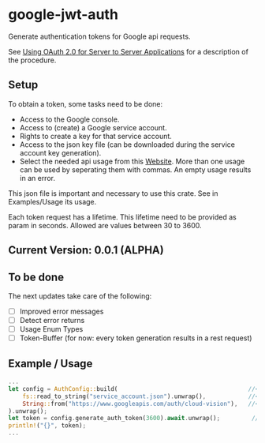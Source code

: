 # google-jwt-auth
Generate authentication tokens for Google api requests.

See [Using OAuth 2.0 for Server to Server Applications](https://developers.google.com/identity/protocols/oauth2/service-account?hl=en#httprest) for a description of the procedure.

## Setup
To obtain a token, some tasks need to be done:

- Access to the Google console.
- Access to (create) a Google service account.
- Rights to create a key for that service account.
- Access to the json key file (can be downloaded during the service account key generation).
- Select the needed api usage from this [Website](https://developers.google.com/identity/protocols/oauth2/scopes?hl=en). More than one usage can be used by seperating them with commas. An empty usage results in an error.

This json file is important and necessary to use this crate. See in Examples/Usage its usage.

Each token request has a lifetime. This lifetime need to be provided as param in seconds. Allowed are values between 30 to 3600.

## Current Version: 0.0.1 (ALPHA)
## To be done

The next updates take care of the following:

* [ ] Improved error messages
* [ ] Detect error returns
* [ ] Usage Enum Types
* [ ] Token-Buffer (for now: every token generation results in a rest request)

## Example / Usage

```rust
...
let config = AuthConfig::build(                                     //<-- This config struct can be reused to generate tokens
    fs::read_to_string("service_account.json").unwrap(),            //<-- JSON as String
    String::from("https://www.googleapis.com/auth/cloud-vision"),   //<-- Api-Usage
).unwrap(); 
let token = config.generate_auth_token(3600).await.unwrap();         //<-- Generate token
println!("{}", token);
...
```